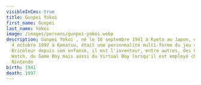 ```yaml
---
visibleInCms: true
title: Gunpei Yokoi
first_name: Gunpei
last_name: Yokoi
image: /images/persons/gunpei-yokoi.webp
description: Gunpei Yokoi , né le 10 septembre 1941 à Kyoto au Japon, et mort le
  4 octobre 1997 à Komatsu, était une personnalité multi-forme du jeu vidéo.
  Bricoleur depuis son enfance, il est l'inventeur, entre autres, des Game &
  Watch, du Game Boy mais aussi du Virtual Boy lorsqu'il est employé chez
  Nintendo
birth: 1941
death: 1997
---
```

